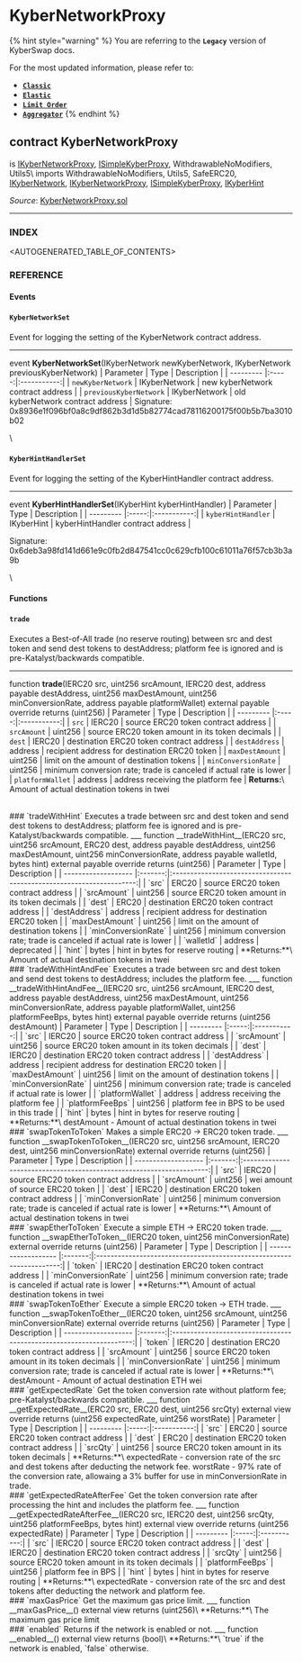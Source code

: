 # KyberNetworkProxy

{% hint style="warning" %}
You are referring to the **`Legacy`** version of KyberSwap docs.

For the most updated information, please refer to:

* [**`Classic`**](broken-reference)
* [**`Elastic`**](../../kyberswap-elastic/)
* [**`Limit Order`**](../../../../kyberswap-solutions/limit-order/)
* [**`Aggregator`**](../../../../kyberswap-solutions/kyberswap-aggregator/)
{% endhint %}

## contract KyberNetworkProxy

is [IKyberNetworkProxy](https://docs.kyberswap.com/Legacy/api-abi/core-smart-contracts/api\_abi-ikybernetworkproxy.md), [ISimpleKyberProxy](https://docs.kyberswap.com/Legacy/api-abi/core-smart-contracts/api\_abi-isimplekyberproxy.md), WithdrawableNoModifiers, Utils5\ imports WithdrawableNoModifiers, Utils5, SafeERC20, [IKyberNetwork](https://docs.kyberswap.com/Legacy/api-abi/core-smart-contracts/api\_abi-ikybernetwork.md), [IKyberNetworkProxy](https://docs.kyberswap.com/Legacy/api-abi/core-smart-contracts/api\_abi-ikybernetworkproxy.md), [ISimpleKyberProxy](https://docs.kyberswap.com/Legacy/api-abi/core-smart-contracts/api\_abi-isimplekyberproxy.md), [IKyberHint](https://docs.kyberswap.com/Legacy/api-abi/core-smart-contracts/api\_abi-ikyberhint.md)

_Source_: [KyberNetworkProxy.sol](https://github.com/KyberNetwork/smart-contracts/blob/master/contracts/sol6/KyberNetworkProxy.sol)

***

### INDEX[​](https://docs.kyberswap.com/Legacy/api-abi/core-smart-contracts/api\_abi-kybernetworkproxy#index) <a href="#index" id="index"></a>

\<AUTOGENERATED\_TABLE\_OF\_CONTENTS>

### REFERENCE[​](https://docs.kyberswap.com/Legacy/api-abi/core-smart-contracts/api\_abi-kybernetworkproxy#reference) <a href="#reference" id="reference"></a>

#### Events[​](https://docs.kyberswap.com/Legacy/api-abi/core-smart-contracts/api\_abi-kybernetworkproxy#events) <a href="#events" id="events"></a>

#### `KyberNetworkSet`[​](https://docs.kyberswap.com/Legacy/api-abi/core-smart-contracts/api\_abi-kybernetworkproxy#kybernetworkset) <a href="#kybernetworkset" id="kybernetworkset"></a>

Event for logging the setting of the KyberNetwork contract address.

***

event **KyberNetworkSet**(IKyberNetwork newKyberNetwork, IKyberNetwork previousKyberNetwork) | Parameter | Type | Description | | --------- |:-----:|:-----------:| | `newKyberNetwork` | IKyberNetwork | new kyberNetwork contract address | | `previousKyberNetwork` | IKyberNetwork | old kyberNetwork contract address | Signature: 0x8936e1f096bf0a8c9df862b3d1d5b82774cad78116200175f00b5b7ba3010b02

\


#### `KyberHintHandlerSet`[​](https://docs.kyberswap.com/Legacy/api-abi/core-smart-contracts/api\_abi-kybernetworkproxy#kyberhinthandlerset) <a href="#kyberhinthandlerset" id="kyberhinthandlerset"></a>

Event for logging the setting of the KyberHintHandler contract address.

***

event **KyberHintHandlerSet**(IKyberHint kyberHintHandler) | Parameter | Type | Description | | --------- |:-----:|:-----------:| | `kyberHintHandler` | IKyberHint | kyberHintHandler contract address |

Signature: 0x6deb3a98fd141d661e9c0fb2d847541cc0c629cfb100c61011a76f57cb3b3a9b

\


#### Functions[​](https://docs.kyberswap.com/Legacy/api-abi/core-smart-contracts/api\_abi-kybernetworkproxy#functions) <a href="#functions" id="functions"></a>

#### `trade`[​](https://docs.kyberswap.com/Legacy/api-abi/core-smart-contracts/api\_abi-kybernetworkproxy#trade) <a href="#trade" id="trade"></a>

Executes a Best-of-All trade (no reserve routing) between src and dest token and send dest tokens to destAddress; platform fee is ignored and is pre-Katalyst/backwards compatible.

***

function **trade**(IERC20 src, uint256 srcAmount, IERC20 dest, address payable destAddress, uint256 maxDestAmount, uint256 minConversionRate, address payable platformWallet) external payable override returns (uint256) | Parameter | Type | Description | | --------- |:-----:|:-----------:| | `src` | IERC20 | source ERC20 token contract address | | `srcAmount` | uint256 | source ERC20 token amount in its token decimals | | `dest` | IERC20 | destination ERC20 token contract address | | `destAddress` | address | recipient address for destination ERC20 token | | `maxDestAmount` | uint256 | limit on the amount of destination tokens | | `minConversionRate` | uint256 | minimum conversion rate; trade is canceled if actual rate is lower | | `platformWallet` | address | address receiving the platform fee | **Returns:**\ Amount of actual destination tokens in twei

\
\### \`tradeWithHint\` Executes a trade between src and dest token and send dest tokens to destAddress; platform fee is ignored and is pre-Katalyst/backwards compatible. \_\_\_ function \_\_tradeWithHint\_\_(ERC20 src, uint256 srcAmount, ERC20 dest, address payable destAddress, uint256 maxDestAmount, uint256 minConversionRate, address payable walletId, bytes hint) external payable override returns (uint256) | Parameter | Type | Description | | ------------------- |:-------:|:--------------------------------------------------------------------:| | \`src\` | ERC20 | source ERC20 token contract address | | \`srcAmount\` | uint256 | source ERC20 token amount in its token decimals | | \`dest\` | ERC20 | destination ERC20 token contract address | | \`destAddress\` | address | recipient address for destination ERC20 token | | \`maxDestAmount\` | uint256 | limit on the amount of destination tokens | | \`minConversionRate\` | uint256 | minimum conversion rate; trade is canceled if actual rate is lower | | \`walletId\` | address | deprecated | | \`hint\` | bytes | hint in bytes for reserve routing | \*\*Returns:\*\*\ Amount of actual destination tokens in twei\
\### \`tradeWithHintAndFee\` Executes a trade between src and dest token and send dest tokens to destAddress; includes the platform fee. \_\_\_ function \_\_tradeWithHintAndFee\_\_(IERC20 src, uint256 srcAmount, IERC20 dest, address payable destAddress, uint256 maxDestAmount, uint256 minConversionRate, address payable platformWallet, uint256 platformFeeBps, bytes hint) external payable override returns (uint256 destAmount) | Parameter | Type | Description | | --------- |:-----:|:-----------:| | \`src\` | IERC20 | source ERC20 token contract address | | \`srcAmount\` | uint256 | source ERC20 token amount in its token decimals | | \`dest\` | IERC20 | destination ERC20 token contract address | | \`destAddress\` | address | recipient address for destination ERC20 token | | \`maxDestAmount\` | uint256 | limit on the amount of destination tokens | | \`minConversionRate\` | uint256 | minimum conversion rate; trade is canceled if actual rate is lower | | \`platformWallet\` | address | address receiving the platform fee | | \`platformFeeBps\` | uint256 | platform fee in BPS to be used in this trade | | \`hint\` | bytes | hint in bytes for reserve routing | \*\*Returns:\*\*\ destAmount - Amount of actual destination tokens in twei\
\### \`swapTokenToToken\` Makes a simple ERC20 -> ERC20 token trade. \_\_\_ function \_\_swapTokenToToken\_\_(IERC20 src, uint256 srcAmount, IERC20 dest, uint256 minConversionRate) external override returns (uint256) | Parameter | Type | Description | | ------------------- |:-------:|:--------------------------------------------------------------------:| | \`src\` | IERC20 | source ERC20 token contract address | | \`srcAmount\` | uint256 | wei amount of source ERC20 token | | \`dest\` | IERC20 | destination ERC20 token contract address | | \`minConversionRate\` | uint256 | minimum conversion rate; trade is canceled if actual rate is lower | \*\*Returns:\*\*\ Amount of actual destination tokens in twei\
\### \`swapEtherToToken\` Execute a simple ETH -> ERC20 token trade. \_\_\_ function \_\_swapEtherToToken\_\_(IERC20 token, uint256 minConversionRate) external override returns (uint256) | Parameter | Type | Description | | ------------------- |:-------:|:--------------------------------------------------------------------:| | \`token\` | IERC20 | destination ERC20 token contract address | | \`minConversionRate\` | uint256 | minimum conversion rate; trade is canceled if actual rate is lower | \*\*Returns:\*\*\ Amount of actual destination tokens in twei\
\### \`swapTokenToEther\` Execute a simple ERC20 token -> ETH trade. \_\_\_ function \_\_swapTokenToEther\_\_(IERC20 token, uint256 srcAmount, uint256 minConversionRate) external override returns (uint256) | Parameter | Type | Description | | ------------------- |:-------:|:-------------------------------------------------------------------:| | \`token\` | IERC20 | destination ERC20 token contract address | | \`srcAmount\` | uint256 | source ERC20 token amount in its token decimals | | \`minConversionRate\` | uint256 | minimum conversion rate; trade is canceled if actual rate is lower | \*\*Returns:\*\*\ destAmount - Amount of actual destination ETH wei\
\### \`getExpectedRate\` Get the token conversion rate without platform fee; pre-Katalyst/backwards compatible. \_\_\_ function \_\_getExpectedRate\_\_(ERC20 src, ERC20 dest, uint256 srcQty) external view override returns (uint256 expectedRate, uint256 worstRate) | Parameter | Type | Description | | --------- |:-----:|:-----------:| | \`src\` | ERC20 | source ERC20 token contract address | | \`dest\` | ERC20 | destination ERC20 token contract address | | \`srcQty\` | uint256 | source ERC20 token amount in its token decimals | \*\*Returns:\*\*\ expectedRate - conversion rate of the src and dest tokens after deducting the network fee. worstRate - 97% rate of the conversion rate, allowaing a 3% buffer for use in minConversionRate in trade.\
\### \`getExpectedRateAfterFee\` Get the token conversion rate after processing the hint and includes the platform fee. \_\_\_ function \_\_getExpectedRateAfterFee\_\_(IERC20 src, IERC20 dest, uint256 srcQty, uint256 platformFeeBps, bytes hint) external view override returns (uint256 expectedRate) | Parameter | Type | Description | | --------- |:-----:|:-----------:| | \`src\` | IERC20 | source ERC20 token contract address | | \`dest\` | IERC20 | destination ERC20 token contract address | | \`srcQty\` | uint256 | source ERC20 token amount in its token decimals | | \`platformFeeBps\` | uint256 | platform fee in BPS | | \`hint\` | bytes | hint in bytes for reserve routing | \*\*Returns:\*\*\ expectedRate - conversion rate of the src and dest tokens after deducting the network and platform fee.\
\### \`maxGasPrice\` Get the maximum gas price limit. \_\_\_ function \_\_maxGasPrice\_\_() external view returns (uint256)\ \*\*Returns:\*\*\ The maximum gas price limit\
\### \`enabled\` Returns if the network is enabled or not. \_\_\_ function \_\_enabled\_\_() external view returns (bool)\ \*\*Returns:\*\*\ \`true\` if the network is enabled, \`false\` otherwise.
